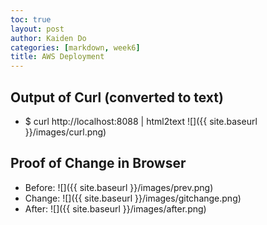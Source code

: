 ```yaml
---
toc: true
layout: post
author: Kaiden Do
categories: [markdown, week6]
title: AWS Deployment
---
```


## Output of Curl (converted to text)
- $ curl http://localhost:8088 | html2text
![]({{ site.baseurl }}/images/curl.png)

## Proof of Change in Browser
- Before:
![]({{ site.baseurl }}/images/prev.png)
- Change:
![]({{ site.baseurl }}/images/gitchange.png)
- After:
![]({{ site.baseurl }}/images/after.png)